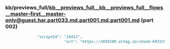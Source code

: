 ### kb/previews_full/kb__previews_full__kb__previews_full__flows__master-first__master-only@guest.har.part033.md.part001.md.part001.md (part 002)

```md
              "scriptId": "10411",
                          "url": "https://n958200.alteg.io/chunk-KO722YSM.js",
         
```

```
